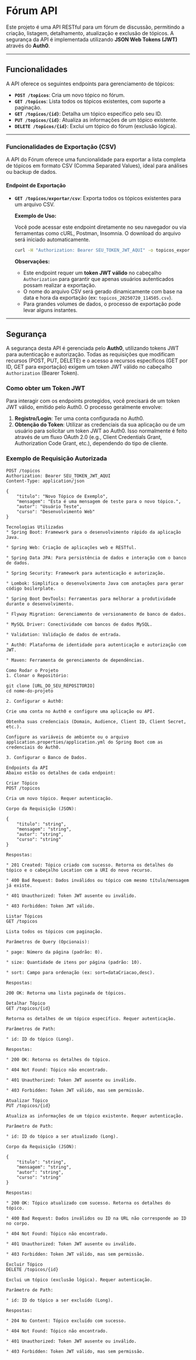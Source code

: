 # Fórum API

Este projeto é uma API RESTful para um fórum de discussão, permitindo a criação, listagem, detalhamento, atualização e exclusão de tópicos. A segurança da API é implementada utilizando **JSON Web Tokens (JWT)** através do **Auth0**.

---

## Funcionalidades

A API oferece os seguintes endpoints para gerenciamento de tópicos:

* **`POST /topicos`**: Cria um novo tópico no fórum.
* **`GET /topicos`**: Lista todos os tópicos existentes, com suporte a paginação.
* **`GET /topicos/{id}`**: Detalha um tópico específico pelo seu ID.
* **`PUT /topicos/{id}`**: Atualiza as informações de um tópico existente.
* **`DELETE /topicos/{id}`**: Exclui um tópico do fórum (exclusão lógica).

---

### Funcionalidades de Exportação (CSV)

A API do Fórum oferece uma funcionalidade para exportar a lista completa de tópicos em formato CSV (Comma Separated Values), ideal para análises ou backup de dados.

#### Endpoint de Exportação

* **`GET /topicos/exportar/csv`**: Exporta todos os tópicos existentes para um arquivo CSV.

    **Exemplo de Uso:**

    Você pode acessar este endpoint diretamente no seu navegador ou via ferramentas como cURL, Postman, Insomnia. O download do arquivo será iniciado automaticamente.

    ```bash
    curl -H "Authorization: Bearer SEU_TOKEN_JWT_AQUI" -o topicos_export.csv http://localhost:8080/topicos/exportar/csv
    ```

    **Observações:**

    * Este endpoint requer um **token JWT válido** no cabeçalho `Authorization` para garantir que apenas usuários autenticados possam realizar a exportação.
    * O nome do arquivo CSV será gerado dinamicamente com base na data e hora da exportação (ex: `topicos_20250720_114505.csv`).
    * Para grandes volumes de dados, o processo de exportação pode levar alguns instantes.

---

## Segurança

A segurança desta API é gerenciada pelo **Auth0**, utilizando tokens JWT para autenticação e autorização. Todas as requisições que modificam recursos (POST, PUT, DELETE) e o acesso a recursos específicos (GET por ID, GET para exportação) exigem um token JWT válido no cabeçalho `Authorization` (Bearer Token).

### Como obter um Token JWT

Para interagir com os endpoints protegidos, você precisará de um token JWT válido, emitido pelo Auth0. O processo geralmente envolve:

1.  **Registro/Login**: Ter uma conta configurada no Auth0.
2.  **Obtenção do Token**: Utilizar as credenciais da sua aplicação ou de um usuário para solicitar um token JWT ao Auth0. Isso normalmente é feito através de um fluxo OAuth 2.0 (e.g., Client Credentials Grant, Authorization Code Grant, etc.), dependendo do tipo de cliente.

### Exemplo de Requisição Autorizada

```http
POST /topicos
Authorization: Bearer SEU_TOKEN_JWT_AQUI
Content-Type: application/json

{
    "titulo": "Novo Tópico de Exemplo",
    "mensagem": "Esta é uma mensagem de teste para o novo tópico.",
    "autor": "Usuário Teste",
    "curso": "Desenvolvimento Web"
}

Tecnologias Utilizadas
° Spring Boot: Framework para o desenvolvimento rápido da aplicação Java.

° Spring Web: Criação de aplicações web e RESTful.

° Spring Data JPA: Para persistência de dados e interação com o banco de dados.

° Spring Security: Framework para autenticação e autorização.

° Lombok: Simplifica o desenvolvimento Java com anotações para gerar código boilerplate.

° Spring Boot DevTools: Ferramentas para melhorar a produtividade durante o desenvolvimento.

° Flyway Migration: Gerenciamento de versionamento de banco de dados.

° MySQL Driver: Conectividade com bancos de dados MySQL.

° Validation: Validação de dados de entrada.

° Auth0: Plataforma de identidade para autenticação e autorização com JWT.

° Maven: Ferramenta de gerenciamento de dependências.

Como Rodar o Projeto
1. Clonar o Repositório:

git clone [URL_DO_SEU_REPOSITORIO]
cd nome-do-projeto

2. Configurar o Auth0:

Crie uma conta no Auth0 e configure uma aplicação ou API.

Obtenha suas credenciais (Domain, Audience, Client ID, Client Secret, etc.).

Configure as variáveis de ambiente ou o arquivo application.properties/application.yml do Spring Boot com as credenciais do Auth0.

3. Configurar o Banco de Dados.

Endpoints da API
Abaixo estão os detalhes de cada endpoint:

Criar Tópico
POST /topicos

Cria um novo tópico. Requer autenticação.

Corpo da Requisição (JSON):

{
    "titulo": "string",
    "mensagem": "string",
    "autor": "string",
    "curso": "string"
}

Respostas:

° 201 Created: Tópico criado com sucesso. Retorna os detalhes do tópico e o cabeçalho Location com a URI do novo recurso.

° 400 Bad Request: Dados inválidos ou tópico com mesmo título/mensagem já existe.

° 401 Unauthorized: Token JWT ausente ou inválido.

° 403 Forbidden: Token JWT válido.

Listar Tópicos
GET /topicos

Lista todos os tópicos com paginação.

Parâmetros de Query (Opcionais):

° page: Número da página (padrão: 0).

° size: Quantidade de itens por página (padrão: 10).

° sort: Campo para ordenação (ex: sort=dataCriacao,desc).

Respostas:

200 OK: Retorna uma lista paginada de tópicos.

Detalhar Tópico
GET /topicos/{id}

Retorna os detalhes de um tópico específico. Requer autenticação.

Parâmetros de Path:

° id: ID do tópico (Long).

Respostas:

° 200 OK: Retorna os detalhes do tópico.

° 404 Not Found: Tópico não encontrado.

° 401 Unauthorized: Token JWT ausente ou inválido.

° 403 Forbidden: Token JWT válido, mas sem permissão.

Atualizar Tópico
PUT /topicos/{id}

Atualiza as informações de um tópico existente. Requer autenticação.

Parâmetro de Path:

° id: ID do tópico a ser atualizado (Long).

Corpo da Requisição (JSON):

{
    "titulo": "string",
    "mensagem": "string",
    "autor": "string",
    "curso": "string"
}

Respostas:

° 200 OK: Tópico atualizado com sucesso. Retorna os detalhes do tópico.

° 400 Bad Request: Dados inválidos ou ID na URL não corresponde ao ID no corpo.

° 404 Not Found: Tópico não encontrado.

° 401 Unauthorized: Token JWT ausente ou inválido.

° 403 Forbidden: Token JWT válido, mas sem permissão.

Excluir Tópico
DELETE /topicos/{id}

Exclui um tópico (exclusão lógica). Requer autenticação.

Parâmetro de Path:

° id: ID do tópico a ser excluído (Long).

Respostas:

° 204 No Content: Tópico excluído com sucesso.

° 404 Not Found: Tópico não encontrado.

° 401 Unauthorized: Token JWT ausente ou inválido.

° 403 Forbidden: Token JWT válido, mas sem permissão.
